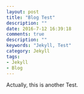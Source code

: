 ```yaml
---
layout: post
title: "Blog Test"
description: ""
date: 2016-7-12 16:39:18
comments: true
description: ""
keywords: "Jekyll, Test"
category: Jekyll
tags:
- Jekyll
- Blog
---
```


Actually, this is another Test.
